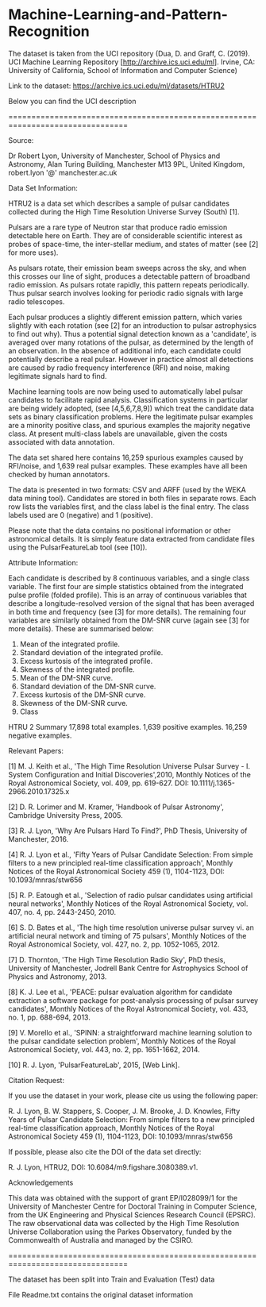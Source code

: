 # Machine-Learning-and-Pattern-Recognition
The dataset is taken from the UCI repository (Dua, D. and Graff, C. (2019). UCI Machine Learning Repository [http://archive.ics.uci.edu/ml]. Irvine, CA: University of California, School of Information and Computer Science)

Link to the dataset: https://archive.ics.uci.edu/ml/datasets/HTRU2

Below you can find the UCI description

================================================================================

Source:

Dr Robert Lyon, University of Manchester, School of Physics and Astronomy, Alan Turing Building, Manchester M13 9PL, United Kingdom, robert.lyon '@' manchester.ac.uk


Data Set Information:

HTRU2 is a data set which describes a sample of pulsar candidates collected during the High Time Resolution Universe Survey (South) [1].

Pulsars are a rare type of Neutron star that produce radio emission detectable here on Earth. They are of considerable scientific interest as probes of space-time, the inter-stellar medium, and states of matter (see [2] for more uses).

As pulsars rotate, their emission beam sweeps across the sky, and when this crosses our line of sight, produces a detectable pattern of broadband radio emission. As pulsars
rotate rapidly, this pattern repeats periodically. Thus pulsar search involves looking for periodic radio signals with large radio telescopes.

Each pulsar produces a slightly different emission pattern, which varies slightly with each rotation (see [2] for an introduction to pulsar astrophysics to find out why). Thus a potential signal detection known as a 'candidate', is averaged over many rotations of the pulsar, as determined by the length of an observation. In the absence of additional info, each candidate could potentially describe a real pulsar. However in practice almost all detections are caused by radio frequency interference (RFI) and noise, making legitimate signals hard to find.

Machine learning tools are now being used to automatically label pulsar candidates to facilitate rapid analysis. Classification systems in particular are being widely adopted,
(see [4,5,6,7,8,9]) which treat the candidate data sets as binary classification problems. Here the legitimate pulsar examples are a minority positive class, and spurious examples the majority negative class. At present multi-class labels are unavailable, given the costs associated with data annotation.

The data set shared here contains 16,259 spurious examples caused by RFI/noise, and 1,639 real pulsar examples. These examples have all been checked by human annotators.

The data is presented in two formats: CSV and ARFF (used by the WEKA data mining tool). Candidates are stored in both files in separate rows. Each row lists the variables first, and the class label is the final entry. The class labels used are 0 (negative) and 1 (positive).

Please note that the data contains no positional information or other astronomical details. It is simply feature data extracted from candidate files using the PulsarFeatureLab tool (see [10]).


Attribute Information:

Each candidate is described by 8 continuous variables, and a single class variable. The first four are simple statistics obtained from the integrated pulse profile (folded profile). This is an array of continuous variables that describe a longitude-resolved version of the signal that has been averaged in both time and frequency (see [3] for more details). The remaining four variables are similarly obtained from the DM-SNR curve (again see [3] for more details). These are summarised below:

1. Mean of the integrated profile.
2. Standard deviation of the integrated profile.
3. Excess kurtosis of the integrated profile.
4. Skewness of the integrated profile.
5. Mean of the DM-SNR curve.
6. Standard deviation of the DM-SNR curve.
7. Excess kurtosis of the DM-SNR curve.
8. Skewness of the DM-SNR curve.
9. Class

HTRU 2 Summary
17,898 total examples.
1,639 positive examples.
16,259 negative examples.


Relevant Papers:

[1] M. J. Keith et al., 'The High Time Resolution Universe Pulsar Survey - I. System Configuration and Initial Discoveries',2010, Monthly Notices of the Royal Astronomical Society, vol. 409, pp. 619-627. DOI: 10.1111/j.1365-2966.2010.17325.x

[2] D. R. Lorimer and M. Kramer, 'Handbook of Pulsar Astronomy', Cambridge University Press, 2005.

[3] R. J. Lyon, 'Why Are Pulsars Hard To Find?', PhD Thesis, University of Manchester, 2016.

[4] R. J. Lyon et al., 'Fifty Years of Pulsar Candidate Selection: From simple filters to a new principled real-time classification approach', Monthly Notices of the Royal Astronomical Society 459 (1), 1104-1123, DOI: 10.1093/mnras/stw656

[5] R. P. Eatough et al., 'Selection of radio pulsar candidates using artificial neural networks', Monthly Notices of the Royal Astronomical Society, vol. 407, no. 4, pp. 2443-2450, 2010.

[6] S. D. Bates et al., 'The high time resolution universe pulsar survey vi. an artificial neural network and timing of 75 pulsars', Monthly Notices of the Royal Astronomical Society, vol. 427, no. 2, pp. 1052-1065, 2012.

[7] D. Thornton, 'The High Time Resolution Radio Sky', PhD thesis, University of Manchester, Jodrell Bank Centre for Astrophysics School of Physics and Astronomy, 2013.

[8] K. J. Lee et al., 'PEACE: pulsar evaluation algorithm for candidate extraction a software package for post-analysis processing of pulsar survey candidates', Monthly Notices of the Royal Astronomical Society, vol. 433, no. 1, pp. 688-694, 2013.

[9] V. Morello et al., 'SPINN: a straightforward machine learning solution to the pulsar candidate selection problem', Monthly Notices of the Royal Astronomical Society, vol. 443, no. 2, pp. 1651-1662, 2014.

[10] R. J. Lyon, 'PulsarFeatureLab', 2015, [Web Link].



Citation Request:

If you use the dataset in your work, please cite us using the following paper:

R. J. Lyon, B. W. Stappers, S. Cooper, J. M. Brooke, J. D. Knowles, Fifty Years of Pulsar Candidate Selection: From simple filters to a new principled real-time classification approach, Monthly Notices of the Royal Astronomical Society 459 (1), 1104-1123, DOI: 10.1093/mnras/stw656

If possible, please also cite the DOI of the data set directly:

R. J. Lyon, HTRU2, DOI: 10.6084/m9.figshare.3080389.v1.

Acknowledgements

This data was obtained with the support of grant EP/I028099/1 for the University of Manchester Centre for Doctoral Training in Computer Science, from the UK Engineering and Physical Sciences Research Council (EPSRC). The raw observational data was collected by the High Time Resolution Universe Collaboration using the Parkes Observatory, funded by the Commonwealth of Australia and managed by the CSIRO.

================================================================================

The dataset has been split into Train and Evaluation (Test) data

File Readme.txt contains the original dataset information
